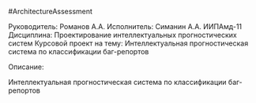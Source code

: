 #ArchitectureAssessment

Руководитель: Романов А.А.
Исполнитель: Симанин А.А. ИИПАмд-11
Дисциплина: Проектирование интеллектуальных прогностических систем 
Курсовой проект на тему: Интеллектуальная прогностическая система по классификации баг-репортов

Описание:

Интеллектуальная прогностическая система по классификации баг-репортов

